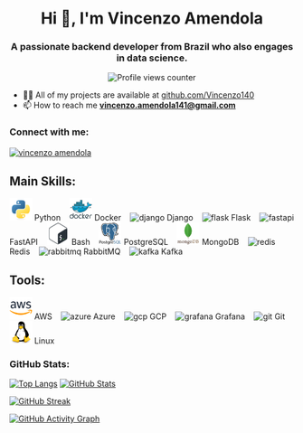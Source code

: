 <h1 align="center">Hi 👋, I'm Vincenzo Amendola</h1>
<h3 align="center">A passionate backend developer from Brazil who also engages in data science.</h3>

<p align="center">
  <img src="https://komarev.com/ghpvc/?username=Vincenzo140&color=blueviolet" alt="Profile views counter"/>
</p>

- 👨‍💻 All of my projects are available at [github.com/Vincenzo140](https://github.com/Vincenzo140)
- 📫 How to reach me **vincenzo.amendola141@gmail.com**

<h3 align="left">Connect with me:</h3>
<p align="left">
  <a href="https://linkedin.com/in/vincenzo%20amendola" target="_blank"><img align="center" src="https://raw.githubusercontent.com/rahuldkjain/github-profile-readme-generator/master/src/images/icons/Social/linked-in-alt.svg" alt="vincenzo amendola" height="30" width="40" /></a>
</p>


## Main Skills:

<p align="left">
  <img src="https://raw.githubusercontent.com/devicons/devicon/master/icons/python/python-original.svg" alt="python" width="40" height="40"/> Python   
  <img src="https://raw.githubusercontent.com/devicons/devicon/master/icons/docker/docker-original-wordmark.svg" alt="docker" width="40" height="40"/> Docker   
  <img src="https://cdn.worldvectorlogo.com/logos/django.svg" alt="django" width="40" height="40"/> Django   
  <img src="https://www.vectorlogo.zone/logos/pocoo_flask/pocoo_flask-icon.svg" alt="flask" width="40" height="40"/> Flask   
  <img src="https://cdn.worldvectorlogo.com/logos/fastapi.svg" alt="fastapi" width="40" height="40"/> FastAPI   
  <img src="https://raw.githubusercontent.com/devicons/devicon/master/icons/bash/bash-original.svg" alt="bash" width="40" height="40"/> Bash   
  <img src="https://raw.githubusercontent.com/devicons/devicon/master/icons/postgresql/postgresql-original-wordmark.svg" alt="postgresql" width="40" height="40"/> PostgreSQL   
  <img src="https://raw.githubusercontent.com/devicons/devicon/master/icons/mongodb/mongodb-original-wordmark.svg" alt="mongodb" width="40" height="40"/> MongoDB   
  <img src="https://www.vectorlogo.zone/logos/redis/redis-icon.svg" alt="redis" width="40" height="40"/> Redis   
  <img src="https://www.vectorlogo.zone/logos/rabbitmq/rabbitmq-icon.svg" alt="rabbitmq" width="40" height="40"/> RabbitMQ   
  <img src="https://www.vectorlogo.zone/logos/apache_kafka/apache_kafka-icon.svg" alt="kafka" width="40" height="40"/> Kafka   

</p>

## Tools:

<p align="left">
<img src="https://raw.githubusercontent.com/devicons/devicon/master/icons/amazonwebservices/amazonwebservices-original-wordmark.svg" alt="aws" width="40" height="40"/> AWS   
<img src="https://www.vectorlogo.zone/logos/microsoft_azure/microsoft_azure-icon.svg" alt="azure" width="40" height="40"/> Azure   
<img src="https://www.vectorlogo.zone/logos/google_cloud/google_cloud-icon.svg" alt="gcp" width="40" height="40"/> GCP   
<img src="https://www.vectorlogo.zone/logos/grafana/grafana-icon.svg" alt="grafana" width="40" height="40"/> Grafana   
 <img src="https://www.vectorlogo.zone/logos/git-scm/git-scm-icon.svg" alt="git" width="40" height="40"/> Git   
<img src="https://raw.githubusercontent.com/devicons/devicon/master/icons/linux/linux-original.svg" alt="linux" width="40" height="40"/> Linux    


</p>



<h3 align="left">GitHub Stats:</h3>

[![Top Langs](https://github-readme-stats.vercel.app/api/top-langs/?username=Vincenzo140&layout=compact&theme=dark)](https://github.com/anuraghazra/github-readme-stats)
[![GitHub Stats](https://github-readme-stats.vercel.app/api?username=Vincenzo140&show_icons=true&theme=dark)](https://github.com/anuraghazra/github-readme-stats)

[![GitHub Streak](https://github-readme-streak-stats.herokuapp.com/?user=Vincenzo140&theme=dark)](https://github.com/DenverCoder1/github-readme-streak-stats)

[![GitHub Activity Graph](https://activity-graph.herokuapp.com/graph?username=Vincenzo140&theme=react-dark)](https://github.com/Ashutosh00710/github-activity-graph)
